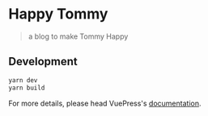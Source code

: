# Happy Tommy

> a blog to make Tommy Happy

## Development

```bash
yarn dev
yarn build
```

For more details, please head VuePress's [documentation](https://v1.vuepress.vuejs.org/).

